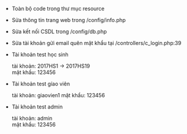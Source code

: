 - Toàn bộ code trong thư mục resource
- Sửa thông tin trang web trong /config/info.php
- Sửa kết nối CSDL trong /config/db.php
- Sửa tài khoản gửi email quên mật khẩu tại /controllers/c_login.php:39
- Tài khoản test học sinh

	tài khoản: 2017HS1 -> 2017HS19	
	mật khẩu: 123456
- Tài khoản test gíao viên
	
	tài khoản: giaovien1
	mật khẩu: 123456

- Tài khoản test admin

	tài khoản: admin	
	mật khẩu: 123456
